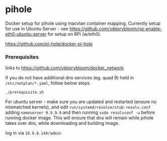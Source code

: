 # pihole
Docker setup for pihole using macvlan container mapping.
Currently setup for use in Ubuntu Server - see https://github.com/viktorybloom/rpi-enable-eth0-ubuntu-server for setup on RPi (w/eth0).

https://github.com/pi-hole/docker-pi-hole

### Prerequisites

links to https://github.com/viktorybloom/docker_network

If you do not have additional dns services (eg. quad 9) held in `/etc/netplan/*.yaml`, follow below steps.  

`./prerequisite.sh`

For ubuntu server - make sure you are updated and restarted (ensure no mismatched kernels), and edit `run/systemd/resolve/stub-resolv.conf` adding `nameserver 9.9.9.9` and then running `sudo resolvconf -u` before running docker image. This will ensure that dns will remain while pihole takes over dns, while downloading and building image.

log in via `10.9.8.149/admin`
